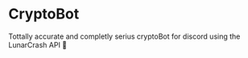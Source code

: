 # CryptoBot
Tottally accurate and completly serius cryptoBot for discord using the LunarCrash API 🚀
